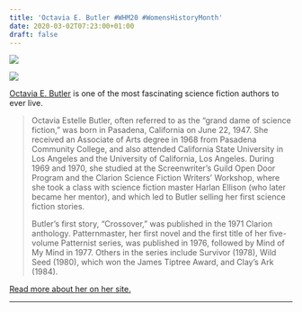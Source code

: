 ```yaml
---
title: 'Octavia E. Butler #WHM20 #WomensHistoryMonth'
date: 2020-03-02T07:23:00+01:00
draft: false
---
```


[![](https://cdn-blog.adafruit.com/uploads/2020/03/preview-full-adafruit_womens_history_20_blog.jpg)](https://blog.adafruit.com/category/womens-history-month/)

[![](https://cdn-blog.adafruit.com/uploads/2020/02/Butler-Octavia-v11-305x204-1.jpg)](https://octaviabutler.org/files/bio.html)

[Octavia E. Butler](https://octaviabutler.org) is one of the most fascinating science fiction authors to ever live.

> Octavia Estelle Butler, often referred to as the “grand dame of science fiction,” was born in Pasadena, California on June 22, 1947. She received an Associate of Arts degree in 1968 from Pasadena Community College, and also attended California State University in Los Angeles and the University of California, Los Angeles. During 1969 and 1970, she studied at the Screenwriter’s Guild Open Door Program and the Clarion Science Fiction Writers’ Workshop, where she took a class with science fiction master Harlan Ellison (who later became her mentor), and which led to Butler selling her first science fiction stories.
> 
> Butler’s first story, “Crossover,” was published in the 1971 Clarion anthology. Patternmaster, her first novel and the first title of her five-volume Patternist series, was published in 1976, followed by Mind of My Mind in 1977. Others in the series include Survivor (1978), Wild Seed (1980), which won the James Tiptree Award, and Clay’s Ark (1984).

[Read more about her on her site.](https://octaviabutler.org/files/bio.html)

* * *